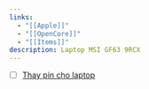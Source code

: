 ```yaml
---
links:
  - "[[Apple]]"
  - "[[OpenCore]]"
  - "[[Items]]"
description: Laptop MSI GF63 9RCX
---
```

- [ ] [Thay pin cho laptop](https://linhkienlaptop24h.com/san-pham/pin-dung-cho-laptop-msi-gf63-bty-m6k-)